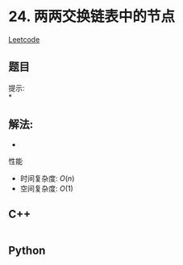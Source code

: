 # 24. 两两交换链表中的节点
[Leetcode](https://leetcode.cn/problems/swap-nodes-in-pairs/)

## 题目


提示:  
* 

## 解法:  
* 

性能
* 时间复杂度: $O(n)$  
* 空间复杂度: $O(1)$


## C++
```

```

## Python
```

```
